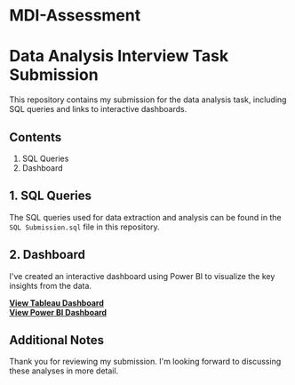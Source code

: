 # MDI-Assessment
# Data Analysis Interview Task Submission

This repository contains my submission for the data analysis task, including SQL queries and links to interactive dashboards.

## Contents

1. SQL Queries
2. Dashboard

## 1. SQL Queries

The SQL queries used for data extraction and analysis can be found in the `SQL Submission.sql` file in this repository. 
## 2. Dashboard

I've created an interactive dashboard using Power BI to visualize the key insights from the data.

**[View Tableau Dashboard](https://public.tableau.com/views/your_tableau_link_here)**  
**[View Power BI Dashboard](https://app.powerbi.com/view?r=eyJrIjoiMWVkOTk2ZDktYzNhMy00Y2FlLWJlOWYtM2M2ZDUzYzQ3ODNmIiwidCI6IjVkNGJmZjEzLTY5YjItNDAzMy1iODI3LTQzODRmNzAxZDRkNiJ9)**


## Additional Notes

Thank you for reviewing my submission. I'm looking forward to discussing these analyses in more detail.
